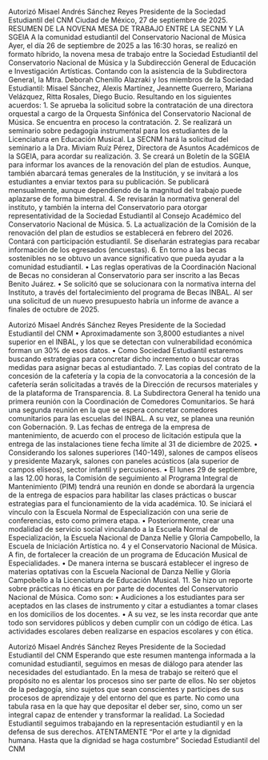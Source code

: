    
 Autorizó Misael Andrés Sánchez Reyes  Presidente de la Sociedad Estudiantil del CNM 
Ciudad de México, 27 de septiembre de 2025.  RESUMEN DE LA NOVENA MESA DE TRABAJO ENTRE LA SECNM Y LA SGEIA  A la comunidad estudiantil del Conservatorio Nacional de Música  Ayer, el día 26 de septiembre de 2025 a las 16:30 horas, se realizó en formato híbrido, la novena mesa de trabajo entre la Sociedad Estudiantil del Conservatorio Nacional de Música y la Subdirección General de Educación e Investigación Artísticas.  Contando con la asistencia de la Subdirectora General, la Mtra. Deborah Chenillo Alazraki y los miembros de la Sociedad Estudiantil: Misael Sánchez, Alexis Martínez, Jeannette Guerrero, Mariana Velázquez, Ritta Rosales, Diego Bucio.   Resultando en los siguientes acuerdos:   1. Se aprueba la solicitud sobre la contratación de una directora orquestal a cargo de la Orquesta Sinfónica del Conservatorio Nacional de Música. Se encuentra en proceso la contratación.  2. Se realizará un seminario sobre pedagogía instrumental para los estudiantes de la Licenciatura en Educación Musical. La SECNM hará la solicitud del seminario a la Dra. Miviam Ruíz Pérez, Directora de Asuntos Académicos de la SGEIA, para acordar su realización.  3. Se creará un Boletín de la SGEIA para informar los avances de la renovación del plan de estudios. Aunque, también abarcará temas generales de la Institución, y se invitará a los estudiantes a enviar textos para su publicación. Se publicará mensualmente, aunque dependiendo de la magnitud del trabajo puede aplazarse de forma bimestral.   4. Se revisarán la normativa general del instituto, y también la interna del Conservatorio para otorgar representatividad de la Sociedad Estudiantil al Consejo Académico del Conservatorio Nacional de Música.   5. La actualización de la Comisión de la renovación del plan de estudios se establecerá en febrero del 2026. Contará con participación estudiantil. Se diseñarán estrategias para recabar información de los egresados (encuestas).   6. En torno a las becas sostenibles no se obtuvo un avance significativo que pueda ayudar a la comunidad estudiantil.  • Las reglas operativas de la Coordinación Nacional de Becas no consideran al Conservatorio para ser inscrito a las Becas Benito Juárez.  • Se solicitó que se solucionara con la normativa interna del Instituto, a través del fortalecimiento del programa de Becas INBAL. Al ser una solicitud de un nuevo presupuesto habría un informe de avance a finales de octubre de 2025. 

   
 Autorizó Misael Andrés Sánchez Reyes  Presidente de la Sociedad Estudiantil del CNM 
• Aproximadamente son 3,8000 estudiantes a nivel superior en el INBAL, y los que se detectan con vulnerabilidad económica forman un 30% de esos datos.  • Como Sociedad Estudiantil estaremos buscando estrategias para concretar dicho incremento o buscar otras medidas para asignar becas al estudiantado.   7. Las copias del contrato de la concesión de la cafetería y la copia de la convocatoria a la concesión de la cafetería serán solicitadas a través de la Dirección de recursos materiales y de la plataforma de Transparencia.   8. La Subdirectora General ha tenido una primera reunión con la Coordinación de Comedores Comunitarios. Se hará una segunda reunión en la que se espera concretar comedores comunitarios para las escuelas del INBAL. A su vez, se planea una reunión con Gobernación.   9. Las fechas de entrega de la empresa de mantenimiento, de acuerdo con el proceso de licitación estipula que la entrega de las instalaciones tiene fecha límite al 31 de diciembre de 2025.  • Considerando los salones superiores (140-149), salones de campos elíseos y presidente Mazaryk, salones con paneles acústicos (ala superior de campos elíseos), sector infantil y percusiones.  • El lunes 29 de septiembre, a las 12.00 horas, la Comisión de seguimiento al Programa Integral de Mantenimiento (PIM) tendrá una reunión en donde se abordará la urgencia de la entrega de espacios para habilitar las clases prácticas o buscar estrategias para el funcionamiento de la vida académica.  10. Se iniciará el vínculo con la Escuela Normal de Especialización con una serie de conferencias, esto como primera etapa. • Posteriormente, crear una modalidad de servicio social vinculando a la Escuela Normal de Especialización, la Escuela Nacional de Danza Nellie y Gloria Campobello, la Escuela de Iniciación Artística no. 4 y el Conservatorio Nacional de Música. A fin, de fortalecer la creación de un programa de Educación Musical de Especialidades. • De manera interna se buscará establecer el ingreso de materias optativas con la Escuela Nacional de Danza Nellie y Gloria Campobello a la Licenciatura de Educación Musical.  11. Se hizo un reporte sobre prácticas no éticas en por parte de docentes del Conservatorio Nacional de Música. Como son:  • Audiciones a los estudiantes para ser aceptados en las clases de instrumento y citar a estudiantes a tomar clases en los domicilios de los docentes.  • A su vez, se les insta recordar que ante todo son servidores públicos y deben cumplir con un código de ética. Las actividades escolares deben realizarse en espacios escolares y con ética.  

   
 Autorizó Misael Andrés Sánchez Reyes  Presidente de la Sociedad Estudiantil del CNM 
Esperando que este resumen mantenga informada a la comunidad estudiantil, seguimos en mesas de diálogo para atender las necesidades del estudiantado.    En la mesa de trabajo se reiteró que el propósito no es alentar los procesos sino ser parte de ellos. No ser objetos de la pedagogía, sino sujetos que sean conscientes y participes de sus procesos de aprendizaje y del entorno del que es parte. No como una tabula rasa en la que hay que depositar el deber ser, sino, como un ser integral capaz de entender y transformar la realidad.    La Sociedad Estudiantil seguimos trabajando en la representación estudiantil y en la defensa de sus derechos.    ATENTAMENTE  “Por el arte y la dignidad humana. Hasta que la dignidad se haga costumbre”  Sociedad Estudiantil del CNM 

